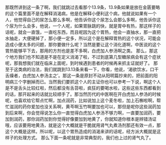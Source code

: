 那既然讲到这一条了啊，我们就跳过去看那个13.9条，13.9条如果是放在金匮要略的这个篇里面不是在解释消渴病，他是在解释小便利这个病，他就说如果有一个人，他觉得自己的尿怎么那么多啊，他告诉你这个尿怎么会那么多啊，他告诉你这个尿为什么会多，他说，一个人呢，如果胃脉跳的快，就是胃中有热，那这样子的话呢，就会一直饿，一直吃东西，而且呢因为这个胃热，他会一直抽水，那一直把水抽走，大便硬掉了，那小便一定多，所以这个是在解释胃热的这个状况，可能会造成小便太多的问题，那你要做什么呢？当然是要让这个消化道啊，中医说的这个胃热能够平下去，那用的方剂也是差不多啊，白虎加人参汤啊之类。
那么，那这个地方我们也不知道是不是在定义消渴了啦，不过到底第几型糖尿病会有这个症状呢，那我想我们就在临床上面呢，到时候遇到患者的时候再来抓主证就好了。
那至于这类病的治法，我们就跳到13.13条来看一下，你看，他说，‘渴欲饮水，口干舌燥者，白虎加人参汤主之’。那这一条是原封不动从阳明篇抄来的，把前面的阳明病三个字删掉而已。当然我们要抓这个人的主证你也可以参考一下说，啊这个人是不是舌头比较红啦，然后都没有舌苔啦，疯狂的要喝水啦，这些这些东西都看到的话，那开起来的话就比较顺手了。那当然历代的中医啊在开白虎加人参汤的时候呢，也喜欢给它帮点忙啊，加点润药，比如说加上这个麦冬啦，加上石槲啦啊，帮忙滋润的药你爱加也没关系啊，黄芩啊玉竹啊要加也可以，那但是呢你这些润药加到后来啊，你会觉得说怎么你一直觉得白虎加人参汤不够力啊，一直要加润药，要加到润药，那你润药加到你觉得好像要加到地黄了，你就知道你根本是辨错汤证哦，应该要用地黄汤，就是这个大概就是干脆就用肾气丸煮汤剂那还有效一点，那这个大概是这样。所以呢，以这个胃热造成的消渴来讲的话呢，经方派大概就是这样子的处理方式。
那么下面一条呢就是非常典型的，我们也上过的肾气丸了。
